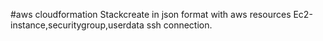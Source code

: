 #aws cloudformation Stackcreate in json format with aws resources 
Ec2-instance,securitygroup,userdata
ssh connection.



